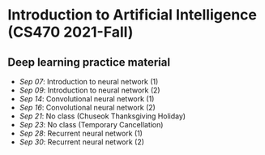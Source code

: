 # Introduction to Artificial Intelligence (CS470 2021-Fall)
## Deep learning practice material
* *Sep 07*: Introduction to neural network (1)
* *Sep 09*: Introduction to neural network (2)
* *Sep 14*: Convolutional neural network (1)
* *Sep 16*: Convolutional neural network (2)
* *Sep 21*: No class (Chuseok Thanksgiving Holiday)
* *Sep 23*: No class (Temporary Cancellation)
* *Sep 28*: Recurrent neural network (1)
* *Sep 30*: Recurrent neural network (2)
